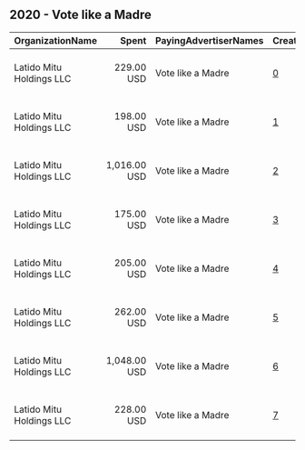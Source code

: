 ## 2020 - Vote like a Madre 
|OrganizationName|Spent|PayingAdvertiserNames|CreativeUrls|Impressions|Genders|AgeBrackets|CountryCodes|BillingAddresses|CandidateBallotInformation|
|:---|---:|:---|:---|---:|:---|:---|:---|:---|:---|
|Latido Mitu Holdings  LLC|229.00 USD|Vote like a Madre|[0](https://www.snap.com/political-ads/asset/6c477f8a28f5e43118d729a510db1b64ec598d07c341b654c44b5257d69e35a7?mediaType=mp4)|110,477||21+|united states|"4712 Admiralty Way, #533,Marina Del Rey,90292,US"||
|Latido Mitu Holdings  LLC|198.00 USD|Vote like a Madre|[1](https://www.snap.com/political-ads/asset/dce9971e0c6e5a3ed16c3c9f468ede6bfb437c656505e135fcdebfb706bcc227?mediaType=mp4)|95,781||21+|united states|"4712 Admiralty Way, #533,Marina Del Rey,90292,US"||
|Latido Mitu Holdings  LLC|1,016.00 USD|Vote like a Madre|[2](https://www.snap.com/political-ads/asset/dce9971e0c6e5a3ed16c3c9f468ede6bfb437c656505e135fcdebfb706bcc227?mediaType=mp4)|707,302|FEMALE||united states|"4712 Admiralty Way, #533,Marina Del Rey,90292,US"||
|Latido Mitu Holdings  LLC|175.00 USD|Vote like a Madre|[3](https://www.snap.com/political-ads/asset/7dbe06eadb684827bdcbfac1e184916537fc3f48215d9acaf419b177063a62fd?mediaType=mp4)|32,283|FEMALE|21+|united states|"4712 Admiralty Way, #533,Marina Del Rey,90292,US"||
|Latido Mitu Holdings  LLC|205.00 USD|Vote like a Madre|[4](https://www.snap.com/political-ads/asset/62e67bf2dfd0a9eb01783f9725ff478a3243c3833b02dbed7bcc45a594cbd5a5?mediaType=mp4)|99,251||21+|united states|"4712 Admiralty Way, #533,Marina Del Rey,90292,US"||
|Latido Mitu Holdings  LLC|262.00 USD|Vote like a Madre|[5](https://www.snap.com/political-ads/asset/a46a25651ea75489dbc00c8ddeacc65716be3d72b0ebb16b6780d961b1f8874f?mediaType=mp4)|49,542|FEMALE|21+|united states|"4712 Admiralty Way, #533,Marina Del Rey,90292,US"||
|Latido Mitu Holdings  LLC|1,048.00 USD|Vote like a Madre|[6](https://www.snap.com/political-ads/asset/6c477f8a28f5e43118d729a510db1b64ec598d07c341b654c44b5257d69e35a7?mediaType=mp4)|729,608|FEMALE||united states|"4712 Admiralty Way, #533,Marina Del Rey,90292,US"||
|Latido Mitu Holdings  LLC|228.00 USD|Vote like a Madre|[7](https://www.snap.com/political-ads/asset/3c47a0d574dd910343106f052ec42d66eb0f0e97b3340a6dec7e97bf4bc2f40a?mediaType=mp4)|40,916|FEMALE|21+|united states|"4712 Admiralty Way, #533,Marina Del Rey,90292,US"||
